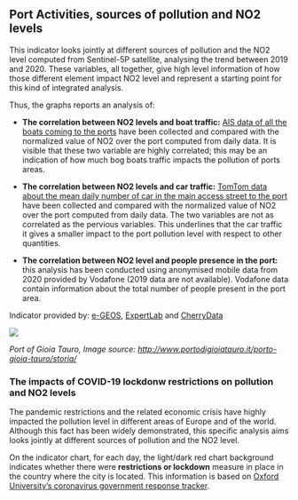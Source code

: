 ## Port Activities, sources of pollution and NO2 levels 

This indicator looks jointly at different sources of pollution and the NO2 level computed from Sentinel-5P satellite, analysing the trend between 2019 and 2020.
These variables, all together, give high level information of how those different element impact NO2 level and represent a starting point for this kind of integrated analysis.

Thus, the graphs reports an analysis of:

- **The correlation between NO2 levels and boat traffic:** [AIS data of all the boats coming to the ports](https://www.imo.org/en/OurWork/Safety/Pages/AIS.aspx) have been collected and compared with the normalized value of NO2 over the port computed from daily data. It is visible that these two variable are highly correlated; this may be an indication of how much bog boats traffic impacts the pollution of ports areas.

- **The correlation between NO2 levels and car traffic:** [TomTom data about the mean daily number of car in the main access street to the port](https://www.tomtom.com/products/traffic-and-travel-information/) have been collected and compared with the normalized value of NO2 over the port computed from daily data. The two variables are not as correlated as the pervious variables. This underlines that the car traffic it gives a smaller impact to the port pollution level with respect to other quantities.

- **The correlation between NO2 level and people presence in the port:**  this analysis has been conducted using anonymised mobile data from 2020 provided by Vodafone (2019 data are not available). Vodafone data contain information about the total number of people present in the port area.

Indicator provided by: [e-GEOS](https://www.e-geos.it/#/), [ExpertLab](http://www.expertlab.it/) and [CherryData](https://www.cherry-data.com/)

<img src="./eodash-data/stories/C_IT16.jpg">

*Port of Gioia Tauro, Image source: http://www.portodigioiatauro.it/porto-gioia-tauro/storia/*

### The impacts of COVID-19 lockdonw restrictions on pollution and NO2 levels 
The pandemic restrictions and the related economic crisis have highly impacted the pollution level in different areas of Europe and of the world. Although this fact has been widely demonstrated, this specific analysis aims looks jointly at different sources of pollution and the NO2 level. 

On the indicator chart, for each day, the light/dark red chart background indicates whether there were **restrictions or lockdown** measure in place in the country where the city is located. This information is based on [Oxford University’s coronavirus government response tracker](https://covidtracker.bsg.ox.ac.uk/). 


